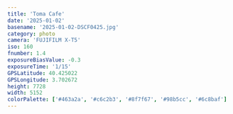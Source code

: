 ```yaml
---
title: 'Toma Cafe'
date: '2025-01-02'
basename: '2025-01-02-DSCF0425.jpg'
category: photo
camera: 'FUJIFILM X-T5'
iso: 160
fnumber: 1.4
exposureBiasValue: -0.3
exposureTime: '1/15'
GPSLatitude: 40.425022
GPSLongitude: 3.702672
height: 7728
width: 5152
colorPalette: ['#463a2a', '#c6c2b3', '#8f7f67', '#98b5cc', '#6c8baf']
---
```

